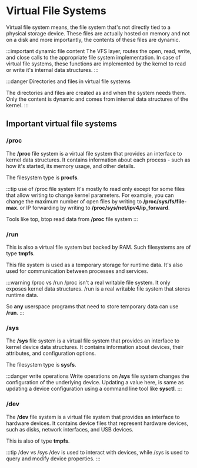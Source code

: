 # Virtual File Systems

Virtual file system means, the file system that's not directly tied to a physical storage device.
These files are actually hosted on memory and not on a disk
and more importantly, the contents of these files are dynamic.

:::important dynamic file content
The VFS layer, routes the open, read, write, and close calls to the appropriate file system implementation.
In case of virtual file systems,
these functions are implemented by the kernel to read or write it's internal data structures.
:::

:::danger Directories and files in virtual file systems

The directories and files are created as and when the system needs them.
Only the content is dynamic and comes from internal data structures of the kernel.
:::

## Important virtual file systems

### /proc

The **/proc** file system is a virtual file system that provides an interface to kernel data structures.
It contains information about each process - such as how it's started, its memory usage, and other details.

The filesystem type is **procfs**.

:::tip use of /proc file system
It's mostly fo read only except for some files that allow writing to change kernel parameters.
For example, you can change the maximum number of open files by writing to **/proc/sys/fs/file-max**.
or IP forwarding by writing to **/proc/sys/net/ipv4/ip_forward**.

Tools like top, btop read data from **/proc** file system
:::

### /run

This is also a virtual file system but backed by RAM.
Such filesystems are of type **tmpfs**.

This file system is used as a temporary storage for runtime data.
It's also used for communication between processes and services.

:::warning /proc vs /run
/proc isn't a real writable file system. It only exposes kernel data structures.
/run is a real writable file system that stores runtime data.

So **any** userspace programs that need to store temporary data can use **/run**.
:::

### /sys

The **/sys** file system is a virtual file system that provides an interface to kernel device data structures.
It contains information about devices, their attributes, and configuration options.

The filesystem type is **sysfs**.

:::danger write operations
Write operations on **/sys** file system changes the configuration of the underlying device.
Updating a value here, is same as updating a device configuration using a command line tool like **sysctl**.
:::

### /dev

The **/dev** file system is a virtual file system that provides an interface to hardware devices.
It contains device files that represent hardware devices, such as disks, network interfaces, and USB devices.

This is also of type **tmpfs**.

:::tip /dev vs /sys
/dev is used to interact with devices, while /sys is used to query and modify device properties.
:::
